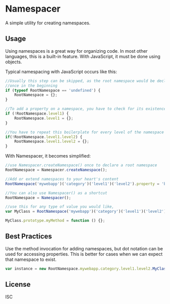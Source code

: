 Namespacer
==========

A simple utility for creating namespaces.

Usage
-----

Using namespaces is a great way for organizing code. In most other languages,
this is a built-in feature. With JavaScript, it must be done using objects.

Typical namespacing with JavaScript occurs like this:

```js
//Usually this step can be skipped, as the root namespace would be declared
//once in the beginning
if (typeof RootNamespace == 'undefined') {
    RootNamespace = {};
}

//To add a property on a namespace, you have to check for its existence first
if (!RootNamespace.level1) {
    RootNamespace.level1 = {};
}

//You have to repeat this boilerplate for every level of the namespace
if(!RootNamespace.level1.level2) {
    RootNamespace.level1.level2 = {};
}
```

With Namespacer, it becomes simplified:

```js
//use Namespacer.createNamespace() once to declare a root namespace
RootNamespace = Namespacer.createNamespace();

//Add or extend namespaces to your heart's content
RootNamespace('mywebapp')('category')('level1')('level2').property = 'blah';
```

```js
//You can also use Namespacer() as a shortcut
RootNamespace = Namespacer();

//use this for any type of value you would like,
var MyClass = RootNamespace('mywebapp')('category')('level1')('level2').MyClass = function(){};

MyClass.prototype.myMethod = function () {};
```

Best Practices
--------------

Use the method invocation for adding namespaces, but dot notation can be used
for accessing properties. This is better for cases when we can expect that
namespace to exist.

```js
var instance = new RootNamespace.mywebapp.category.level1.level2.MyClass();
```

License
-------

ISC
